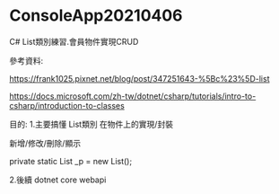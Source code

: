 # ConsoleApp20210406
C# List類別練習.會員物件實現CRUD


參考資料:

https://frank1025.pixnet.net/blog/post/347251643-%5Bc%23%5D-list

https://docs.microsoft.com/zh-tw/dotnet/csharp/tutorials/intro-to-csharp/introduction-to-classes




目的:
1.主要搞懂 List類別 在物件上的實現/封裝

新增/修改/刪除/顯示


private static List<DB> _p = new List<DB>();




2.後續 dotnet core webapi
